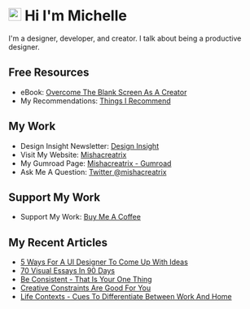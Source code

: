 # <img src="https://media.giphy.com/media/hvRJCLFzcasrR4ia7z/giphy.gif" width="25px"> Hi I'm Michelle


I'm a designer, developer, and creator. I talk about being a productive designer.


## Free Resources
- eBook: [Overcome The Blank Screen As A Creator](https://gum.co/blank-screen)
- My Recommendations: [Things I Recommend](https://www.mishacreatrix.com/recommendations)

## My Work
- Design Insight Newsletter: [Design Insight](https://designinsight.substack.com/)
- Visit My Website: [Mishacreatrix](https://mishacreatrix.com/)
- My Gumroad Page: [Mishacreatrix - Gumroad](https://gumroad.com/mishacreatrix)
- Ask Me A Question: [Twitter @mishacreatrix](https://twitter.com/MishaCreatrix)

## Support My Work
- Support My Work: [Buy Me A Coffee](https://www.buymeacoffee.com/mishacreatrix)


## My Recent Articles

  * [5 Ways For A UI Designer To Come Up With Ideas](https://mishacreatrix.com/designer-come-up-with-ideas)
  * [70 Visual Essays In 90 Days](https://mishacreatrix.com/70-visual-essays-90-days)
  * [Be Consistent - That Is Your One Thing](https://mishacreatrix.com/be-consistent)
  * [Creative Constraints Are Good For You](https://mishacreatrix.com/creative-constraints)
  * [Life Contexts - Cues To Differentiate Between Work And Home](https://mishacreatrix.com/life-contexts)
